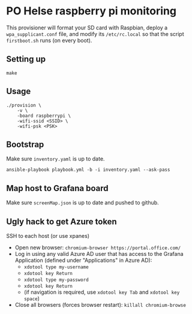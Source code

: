 # PO Helse raspberry pi monitoring

This provisioner will format your SD card with Raspbian, deploy a `wpa_supplicant.conf` file, and modify its `/etc/rc.local` so that the script `firstboot.sh` runs (on every boot).

## Setting up

```
make
```

## Usage

```
./provision \
    -v \
    -board raspberrypi \
    -wifi-ssid <SSID> \
    -wifi-psk <PSK>
```

## Bootstrap
Make sure `inventory.yaml` is up to date.
```
ansible-playbook playbook.yml -b -i inventory.yaml --ask-pass
```

## Map host to Grafana board
Make sure `screenMap.json` is up to date and pushed to github.

## Ugly hack to get Azure token
SSH to each host (or use xpanes)
- Open new browser: `chromium-browser https://portal.office.com/`
- Log in using any valid Azure AD user that has access to the Grafana Application (defined under "Applications" in Azure AD):
  - `xdotool type my-username`
  - `xdotool key Return`
  - `xdotool type my-password`
  - `xdotool key Return`
  - (if navigation is required, use `xdotool key Tab` and `xdotool key space`)   
- Close all browsers (forces browser restart): `killall chromium-browse`